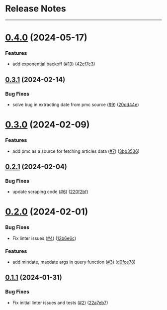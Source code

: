 # Release Notes
---

# [0.4.0](https://github.com/osl-incubator/pymedx/compare/0.3.1...0.4.0) (2024-05-17)


### Features

* add exponential backoff ([#13](https://github.com/osl-incubator/pymedx/issues/13)) ([42cf7c3](https://github.com/osl-incubator/pymedx/commit/42cf7c3c57057cf11e07ccabce9292e1aa0d1052))

## [0.3.1](https://github.com/osl-incubator/pymedx/compare/0.3.0...0.3.1) (2024-02-14)


### Bug Fixes

* solve bug in extracting date from pmc source ([#9](https://github.com/osl-incubator/pymedx/issues/9)) ([20dd44e](https://github.com/osl-incubator/pymedx/commit/20dd44ed2f650d10738310c9847c8932f919ea39))

# [0.3.0](https://github.com/osl-incubator/pymedx/compare/0.2.1...0.3.0) (2024-02-09)


### Features

* add pmc as a source for fetching articles data ([#7](https://github.com/osl-incubator/pymedx/issues/7)) ([3bb3536](https://github.com/osl-incubator/pymedx/commit/3bb353627e3f9db0300f73d0084f174e0fedd48e))

## [0.2.1](https://github.com/osl-incubator/pymedx/compare/0.2.0...0.2.1) (2024-02-04)


### Bug Fixes

* update scraping code ([#6](https://github.com/osl-incubator/pymedx/issues/6)) ([220f2bf](https://github.com/osl-incubator/pymedx/commit/220f2bfee1e98b56cf998c9d157bdc7526a3aff3))

# [0.2.0](https://github.com/osl-incubator/pymedx/compare/0.1.1...0.2.0) (2024-02-01)


### Bug Fixes

* Fix linter issues ([#4](https://github.com/osl-incubator/pymedx/issues/4)) ([12b6e6c](https://github.com/osl-incubator/pymedx/commit/12b6e6c0c9be8df5cc9b53659c19e04e91da4ae9))


### Features

* add mindate, maxdate args in query function ([#3](https://github.com/osl-incubator/pymedx/issues/3)) ([d0fce78](https://github.com/osl-incubator/pymedx/commit/d0fce78737286d2bd2f77fa46deffd4292774d4d))

## [0.1.1](https://github.com/osl-incubator/pymedx/compare/0.1.0...0.1.1) (2024-01-31)


### Bug Fixes

* Fix initial linter issues and tests ([#2](https://github.com/osl-incubator/pymedx/issues/2)) ([22a7eb7](https://github.com/osl-incubator/pymedx/commit/22a7eb7091dd3e6baac71b9e276188bb39769262))
